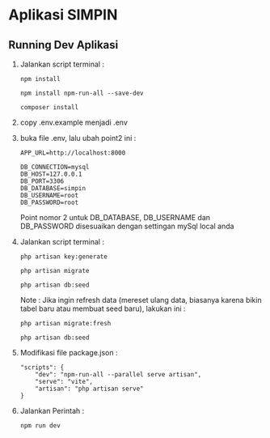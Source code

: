 <p align="center"><h1>Aplikasi SIMPIN</h1></p>

## Running Dev Aplikasi

1. Jalankan script terminal :
    ```
    npm install
    ```
    ```
    npm install npm-run-all --save-dev
    ```
    ```
    composer install
    ```
2. copy .env.example menjadi .env

3. buka file .env, lalu ubah point2 ini :

    ```
    APP_URL=http://localhost:8000
    ```

    ```
    DB_CONNECTION=mysql
    DB_HOST=127.0.0.1
    DB_PORT=3306
    DB_DATABASE=simpin
    DB_USERNAME=root
    DB_PASSWORD=root
    ```

    Point nomor 2 untuk DB_DATABASE, DB_USERNAME dan DB_PASSWORD disesuaikan dengan settingan mySql local anda

4. Jalankan script terminal :

    ```
    php artisan key:generate
    ```

    ```
    php artisan migrate
    ```

    ```
    php artisan db:seed
    ```

    Note : Jika ingin refresh data (mereset ulang data, biasanya karena bikin tabel baru atau membuat seed baru), lakukan ini :

    ```
    php artisan migrate:fresh
    ```

    ```
    php artisan db:seed
    ```

5. Modifikasi file package.json :

    ```
    "scripts": {
        "dev": "npm-run-all --parallel serve artisan",
        "serve": "vite",
        "artisan": "php artisan serve"
    }
    ```

6. Jalankan Perintah :
    ```
    npm run dev
    ```

